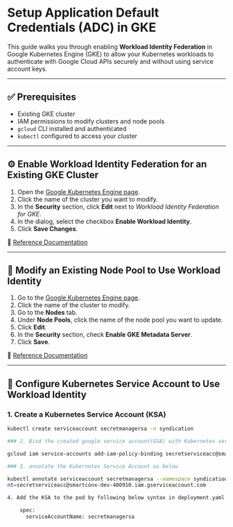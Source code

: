# Setup Application Default Credentials (ADC) in GKE

This guide walks you through enabling **Workload Identity Federation** in Google Kubernetes Engine (GKE) to allow your Kubernetes workloads to authenticate with Google Cloud APIs securely and without using service account keys.

---

## ✅ Prerequisites

- Existing GKE cluster
- IAM permissions to modify clusters and node pools
- `gcloud` CLI installed and authenticated
- `kubectl` configured to access your cluster

---

## ⚙️ Enable Workload Identity Federation for an Existing GKE Cluster

1. Open the [Google Kubernetes Engine page](https://console.cloud.google.com/kubernetes/list).
2. Click the name of the cluster you want to modify.
3. In the **Security** section, click **Edit** next to _Workload Identity Federation for GKE_.
4. In the dialog, select the checkbox **Enable Workload Identity**.
5. Click **Save Changes**.

📖 [Reference Documentation](https://cloud.google.com/kubernetes-engine/docs/how-to/workload-identity?cloudshell=true#console_1)

---

## 🔁 Modify an Existing Node Pool to Use Workload Identity

1. Go to the [Google Kubernetes Engine page](https://console.cloud.google.com/kubernetes/list).
2. Click the name of the cluster to modify.
3. Go to the **Nodes** tab.
4. Under **Node Pools**, click the name of the node pool you want to update.
5. Click **Edit**.
6. In the **Security** section, check **Enable GKE Metadata Server**.
7. Click **Save**.

📖 [Reference Documentation](https://cloud.google.com/kubernetes-engine/docs/how-to/workload-identity?cloudshell=true#console_1)

---

## 🔐 Configure Kubernetes Service Account to Use Workload Identity

### 1. Create a Kubernetes Service Account (KSA)

```bash
kubectl create serviceaccount secretmanagersa -n syndication

### 2. Bind the created google service account(GSA) with Kubernetes service account(KSA) 

gcloud iam service-accounts add-iam-policy-binding secretserviceacc@smartconx-dev-400910.iam.gserviceaccount.com --role roles/iam.workloadIdentityUser --member "serviceAccount:smartconx-dev-400910.svc.id.goog[syndication/secretmanagersa]" 

### 3. annotate the Kubernetes Service Account as below 

kubectl annotate serviceaccount secretmanagersa --namespace syndication iam.gke.io/gcp-service-accou
nt=secretserviceacc@smartconx-dev-400910.iam.gserviceaccount.com

4. Add the KSA to the pod by following below syntax in deployment.yaml file

    spec:
      serviceAccountName: secretmanagersa
